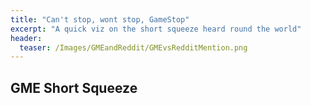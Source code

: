 ```yaml
---
title: "Can't stop, wont stop, GameStop"
excerpt: "A quick viz on the short squeeze heard round the world"
header:
  teaser: /Images/GMEandReddit/GMEvsRedditMention.png
---
```


## GME Short Squeeze

<div class="flourish-embed flourish-chart" data-src="visualisation/5145472"><script src="https://public.flourish.studio/resources/embed.js"></script></div>